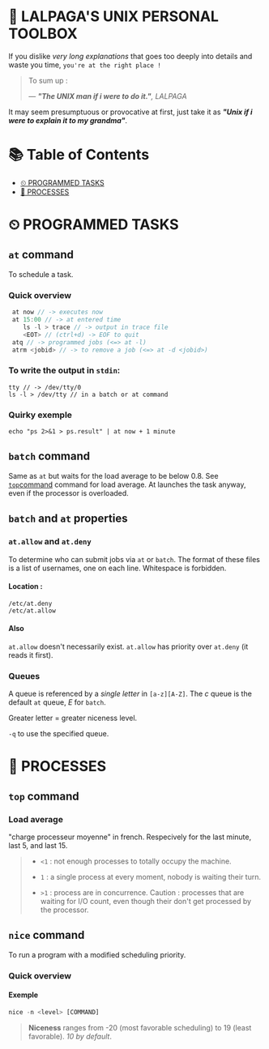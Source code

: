 # 🐧 LALPAGA'S UNIX PERSONAL TOOLBOX

If you dislike *very long explanations* that goes too deeply into details and waste you time, `you're at the right place !`

> To sum up :
>
> &mdash; _**"The UNIX man if i were to do it."**, LALPAGA_

It may seem presumptuous or provocative at first, just take it as _**"Unix if i were to explain it to my grandma"**_.

# 📚 Table of Contents

- [⏲ PROGRAMMED TASKS](#-programmed-tasks)
- [👾 PROCESSES](#-processes)

# ⏲ PROGRAMMED TASKS

## `at` command

To schedule a task.

### Quick overview

```java
 at now // -> executes now
 at 15:00 // -> at entered time
	ls -l > trace // -> output in trace file
	<EOT> // (ctrl+d) -> EOF to quit 
 atq // -> programmed jobs (<=> at -l)
 atrm <jobid> // -> to remove a job (<=> at -d <jobid>)
```

### To write the output in `stdin`:

```
tty // -> /dev/tty/0
ls -l > /dev/tty // in a batch or at command
```

### Quirky exemple

```
echo "ps 2>&1 > ps.result" | at now + 1 minute
```

## `batch` command

Same as `at` but waits for the load average to be below 0.8. See [`top`command](#top-command) command for load average.
At launches the task anyway, even if the processor is overloaded.

## `batch` and `at` properties

### `at.allow` and `at.deny` 

To determine who can submit jobs via `at` or `batch`.
The format of these files is a list of usernames, one on each line. Whitespace is forbidden. 

#### Location :

```
/etc/at.deny
/etc/at.allow
```
#### Also

`at.allow` doesn't necessarily exist.
`at.allow` has priority over `at.deny` (it reads it first).

### Queues

A queue is referenced by a _single letter_ in `[a-z][A-Z]`. The _c_ queue is the default `at` queue, _E_ for `batch`.

Greater letter = greater niceness level.

`-q` <queue> to use the specified queue.

# 👾 PROCESSES

## `top` command 

### Load average 

"charge processeur moyenne" in french. Respecively for the last minute, last 5, and last 15. 
> - `<1` : not enough processes to totally occupy the machine.
>
> - `1` : a single process at every moment, nobody is waiting their turn.
>
> - `>1` : process are in concurrence.  Caution : processes that are waiting for I/O count, even though their don't get processed by the processor.

## `nice` command

To run a program with a modified scheduling priority.

### Quick overview

#### Exemple

```js
nice -n <level> [COMMAND]
```

> **Niceness** ranges from -20 (most favorable scheduling) to 19 (least favorable). _10 by default_.
